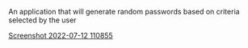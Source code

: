 An application that will generate random passwords based on criteria selected by the user

[Screenshot 2022-07-12 110855](https://user-images.githubusercontent.com/103149752/178523992-af769ef1-bc28-4390-8fa8-bcb09ea8289c.jpg)
